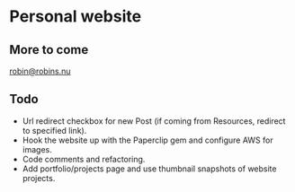 # Personal website #

## More to come ##

<robin@robins.nu>

## Todo ##
* Url redirect checkbox for new Post (if coming from Resources, redirect to specified link).
* Hook the website up with the Paperclip gem and configure AWS for images.
* Code comments and refactoring.
* Add portfolio/projects page and use thumbnail snapshots of website projects.
